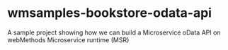 # wmsamples-bookstore-odata-api
A sample project showing how we can build a Microservice oData API on webMethods Microservice runtime (MSR)
